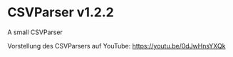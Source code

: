 # CSVParser v1.2.2
A small CSVParser

Vorstellung des CSVParsers auf YouTube: https://youtu.be/0dJwHnsYXQk 
